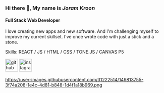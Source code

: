 ### Hi there 👋, My name is *Joram Kroon*
#### Full Stack Web Developer
I love creating new apps and new software. And I'm challenging myself to improve my current skillset. I've once wrote code with just a stick and a stone.

Skills: REACT / JS / HTML / CSS / TONE.JS / CANVAS P5 



[<img src='https://cdn.jsdelivr.net/npm/simple-icons@3.0.1/icons/github.svg' alt='github' height='40'>](https://github.com/Joram3000)  [<img src='https://cdn.jsdelivr.net/npm/simple-icons@3.0.1/icons/instagram.svg' alt='instagram' height='40'>](https://www.instagram.com/pracemusic/)  

https://user-images.githubusercontent.com/31222514/149813755-3f74a208-1e4c-4d81-b848-1d4f1a18b969.png
